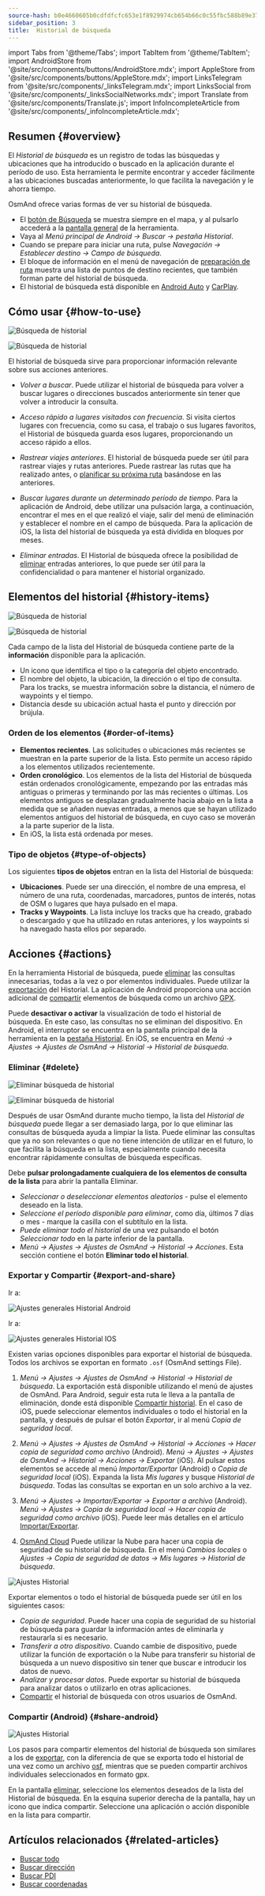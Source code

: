 ```yaml
---
source-hash: b0e4660605b0cdfdfcfc653e1f8929974cb654b66c0c55fbc588b89e37d05091
sidebar_position: 3
title:  Historial de búsqueda
---
```

import Tabs from '@theme/Tabs';
import TabItem from '@theme/TabItem';
import AndroidStore from '@site/src/components/buttons/AndroidStore.mdx';
import AppleStore from '@site/src/components/buttons/AppleStore.mdx';
import LinksTelegram from '@site/src/components/_linksTelegram.mdx';
import LinksSocial from '@site/src/components/_linksSocialNetworks.mdx';
import Translate from '@site/src/components/Translate.js';
import InfoIncompleteArticle from '@site/src/components/_infoIncompleteArticle.mdx';


## Resumen {#overview}

El *Historial de búsqueda* es un registro de todas las búsquedas y ubicaciones que ha introducido o buscado en la aplicación durante el período de uso. Esta herramienta le permite encontrar y acceder fácilmente a las ubicaciones buscadas anteriormente, lo que facilita la navegación y le ahorra tiempo.

OsmAnd ofrece varias formas de ver su historial de búsqueda.

- El [botón de Búsqueda](../widgets/map-buttons.md#search) se muestra siempre en el mapa, y al pulsarlo accederá a la [pantalla general](#how-to-use) de la herramienta.
- Vaya al *Menú principal de Android → Buscar → pestaña Historial*.
- Cuando se prepare para iniciar una ruta, pulse *Navegación → Establecer destino → Campo de búsqueda*.
- El bloque de información en el menú de navegación de [preparación de ruta](../navigation/setup/route-navigation.md#navigation-menu) muestra una lista de puntos de destino recientes, que también forman parte del historial de búsqueda.
- El historial de búsqueda está disponible en [Android Auto](../navigation/auto-car.md#search) y [CarPlay](../navigation/car-play.md#search).


## Cómo usar {#how-to-use}

<Tabs groupId="operating-systems" queryString="current-os">

<TabItem value="android" label="Android">

![Búsqueda de historial](@site/static/img/search/history_search_android.png)

</TabItem>

<TabItem value="ios" label="iOS">

![Búsqueda de historial](@site/static/img/search/history_search_ios.png)

</TabItem>

</Tabs>

El historial de búsqueda sirve para proporcionar información relevante sobre sus acciones anteriores.

- *Volver a buscar*. Puede utilizar el historial de búsqueda para volver a buscar lugares o direcciones buscados anteriormente sin tener que volver a introducir la consulta.

- *Acceso rápido a lugares visitados con frecuencia*. Si visita ciertos lugares con frecuencia, como su casa, el trabajo o sus lugares favoritos, el Historial de búsqueda guarda esos lugares, proporcionando un acceso rápido a ellos.

- *Rastrear viajes anteriores*. El historial de búsqueda puede ser útil para rastrear viajes y rutas anteriores. Puede rastrear las rutas que ha realizado antes, o [planificar su próxima ruta](../plan-route/create-route.md) basándose en las anteriores.

- *Buscar lugares durante un determinado período de tiempo*. Para la aplicación de Android, debe utilizar una pulsación larga, a continuación, encontrar el mes en el que realizó el viaje, salir del menú de eliminación y establecer el nombre en el campo de búsqueda. Para la aplicación de iOS, la lista del historial de búsqueda ya está dividida en bloques por meses.

- *Eliminar entradas*. El Historial de búsqueda ofrece la posibilidad de [eliminar](#delete) entradas anteriores, lo que puede ser útil para la confidencialidad o para mantener el historial organizado.


## Elementos del historial {#history-items}

<Tabs groupId="operating-systems" queryString="current-os">

<TabItem value="android" label="Android">

![Búsqueda de historial](@site/static/img/search/history_search_android.png)

</TabItem>

<TabItem value="ios" label="iOS">

![Búsqueda de historial](@site/static/img/search/history_search_ios.png)

</TabItem>

</Tabs>

Cada campo de la lista del Historial de búsqueda contiene parte de la **información** disponible para la aplicación.

- Un icono que identifica el tipo o la categoría del objeto encontrado.
- El nombre del objeto, la ubicación, la dirección o el tipo de consulta. Para los tracks, se muestra información sobre la distancia, el número de waypoints y el tiempo.
- Distancia desde su ubicación actual hasta el punto y dirección por brújula.


### Orden de los elementos {#order-of-items}

- **Elementos recientes**. Las solicitudes o ubicaciones más recientes se muestran en la parte superior de la lista. Esto permite un acceso rápido a los elementos utilizados recientemente.
- **Orden cronológico**. Los elementos de la lista del Historial de búsqueda están ordenados cronológicamente, empezando por las entradas más antiguas o primeras y terminando por las más recientes o últimas. Los elementos antiguos se desplazan gradualmente hacia abajo en la lista a medida que se añaden nuevas entradas, a menos que se hayan utilizado elementos antiguos del historial de búsqueda, en cuyo caso se moverán a la parte superior de la lista.
- En iOS, la lista está ordenada por meses.

### Tipo de objetos {#type-of-objects}

Los siguientes **tipos de objetos** entran en la lista del Historial de búsqueda:

- **Ubicaciones**. Puede ser una dirección, el nombre de una empresa, el número de una ruta, coordenadas, marcadores, puntos de interés, notas de OSM o lugares que haya pulsado en el mapa.
- **Tracks y Waypoints**. La lista incluye los tracks que ha creado, grabado o descargado y que ha utilizado en rutas anteriores, y los waypoints si ha navegado hasta ellos por separado.


## Acciones {#actions}

En la herramienta Historial de búsqueda, puede [eliminar](#delete) las consultas innecesarias, todas a la vez o por elementos individuales. Puede utilizar la [exportación](#export-and-share) del Historial. La aplicación de Android proporciona una acción adicional de [compartir](#share-android) elementos de búsqueda como un archivo [GPX](../../technical/osmand-file-formats/osmand-gpx.md).

Puede **desactivar o activar** la visualización de todo el historial de búsqueda. En este caso, las consultas no se eliminan del dispositivo. En Android, el interruptor se encuentra en la pantalla principal de la herramienta en la [pestaña Historial](#overview). En iOS, se encuentra en *Menú → Ajustes → Ajustes de OsmAnd → Historial → Historial de búsqueda*.


### Eliminar {#delete}

<Tabs groupId="operating-systems" queryString="current-os">

<TabItem value="android" label="Android">

![Eliminar búsqueda de historial](@site/static/img/search/history_search_delete_andr.png)

</TabItem>

<TabItem value="ios" label="iOS">

![Eliminar búsqueda de historial](@site/static/img/search/history_search_delete_ios.png)

</TabItem>

</Tabs>

Después de usar OsmAnd durante mucho tiempo, la lista del *Historial de búsqueda* puede llegar a ser demasiado larga, por lo que eliminar las consultas de búsqueda ayuda a limpiar la lista. Puede eliminar las consultas que ya no son relevantes o que no tiene intención de utilizar en el futuro, lo que facilita la búsqueda en la lista, especialmente cuando necesita encontrar rápidamente consultas de búsqueda específicas.

Debe **pulsar prolongadamente cualquiera de los elementos de consulta de la lista** para abrir la pantalla Eliminar.

- *Seleccionar o deseleccionar elementos aleatorios* - pulse el elemento deseado en la lista.
- *Seleccione el período disponible para eliminar*, como día, últimos 7 días o mes - marque la casilla con el subtítulo en la lista.
- *Puede eliminar todo el historial* de una vez pulsando el botón *Seleccionar todo* en la parte inferior de la pantalla.
- *Menú → Ajustes → Ajustes de OsmAnd → Historial → Acciones*. Esta sección contiene el botón **Eliminar todo el historial**.


### Exportar y Compartir {#export-and-share}

<Tabs groupId="operating-systems" queryString="current-os">

<TabItem value="android" label="Android">

Ir a: *<Translate android="true" ids="shared_string_menu,shared_string_settings,osmand_settings,shared_string_history"/>*

![Ajustes generales Historial Android](@site/static/img/personal/profiles/general_settings_history_android.png)

</TabItem>

<TabItem value="ios" label="iOS">

Ir a: *<Translate android="true" ids="shared_string_menu,shared_string_settings,osmand_settings,shared_string_history"/>*

![Ajustes generales Historial IOS](@site/static/img/personal/profiles/history_settings_ios.png)

</TabItem>

</Tabs>

Existen varias opciones disponibles para exportar el historial de búsqueda. Todos los archivos se exportan en formato `.osf` (OsmAnd settings File).

1. *Menú → Ajustes → Ajustes de OsmAnd → Historial → Historial de búsqueda*.
    La exportación está disponible utilizando el menú de ajustes de OsmAnd. Para Android, seguir esta ruta le lleva a la pantalla de eliminación, donde está disponible [Compartir historial](#share-android). En el caso de iOS, puede seleccionar elementos individuales o todo el historial en la pantalla, y después de pulsar el botón *Exportar*, ir al menú *Copia de seguridad local*.

2. *Menú → Ajustes → Ajustes de OsmAnd → Historial → Acciones → Hacer copia de seguridad como archivo* (Android).
    *Menú → Ajustes → Ajustes de OsmAnd → Historial → Acciones → Exportar* (iOS).
    Al pulsar estos elementos se accede al menú *Importar/Exportar* (Android) o *Copia de seguridad local* (iOS). Expanda la lista *Mis lugares* y busque *Historial de búsqueda*. Todas las consultas se exportan en un solo archivo a la vez.

3. *Menú → Ajustes → Importar/Exportar → Exportar a archivo* (Android).
    *Menú → Ajustes → Copia de seguridad local → Hacer copia de seguridad como archivo* (iOS).
    Puede leer más detalles en el artículo [Importar/Exportar](../personal/import-export.md#export).

4. [OsmAnd Cloud](../personal/osmand-cloud.md#select-data-to-back-up)
    Puede utilizar la Nube para hacer una copia de seguridad de su historial de búsqueda. En el menú *Cambios locales* o *Ajustes → Copia de seguridad de datos → Mis lugares → Historial de búsqueda*.

![Ajustes Historial](@site/static/img/search/history_search_share_andr.png)

Exportar elementos o todo el historial de búsqueda puede ser útil en los siguientes casos:

- *Copia de seguridad*. Puede hacer una copia de seguridad de su historial de búsqueda para guardar la información antes de eliminarla y restaurarla si es necesario.
- *Transferir a otro dispositivo*. Cuando cambie de dispositivo, puede utilizar la función de exportación o la Nube para transferir su historial de búsqueda a un nuevo dispositivo sin tener que buscar e introducir los datos de nuevo.
- *Analizar y procesar datos*. Puede exportar su historial de búsqueda para analizar datos o utilizarlo en otras aplicaciones.
- [Compartir](#share-android) el historial de búsqueda con otros usuarios de OsmAnd.


### Compartir (Android) {#share-android}

![Ajustes Historial](@site/static/img/search/history_search_share_andr.png)

Los pasos para compartir elementos del historial de búsqueda son similares a los de [exportar](#export-and-share), con la diferencia de que se exporta todo el historial de una vez como un archivo [osf](../../technical/osmand-file-formats/osmand-osf.md), mientras que se pueden compartir archivos individuales seleccionados en formato gpx.

En la pantalla [eliminar](#delete), seleccione los elementos deseados de la lista del Historial de búsqueda. En la esquina superior derecha de la pantalla, hay un icono que indica compartir. Seleccione una aplicación o acción disponible en la lista para compartir.


## Artículos relacionados {#related-articles}

- [Buscar todo](./search-all.md)
- [Buscar dirección](./search-address.md)
- [Buscar PDI](./search-poi.md)
- [Buscar coordenadas](./search-coordinates.md)